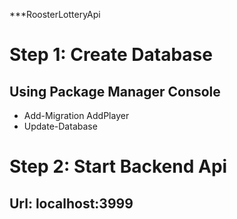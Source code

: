 ***RoosterLotteryApi

# Step 1: Create Database
## Using Package Manager Console
- Add-Migration AddPlayer
- Update-Database
# Step 2: Start Backend Api
## Url: localhost:3999
